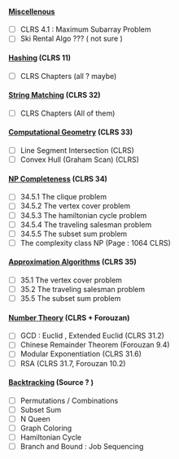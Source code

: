 #### <u>Miscellenous</u>
- [ ] CLRS 4.1 : Maximum Subarray Problem
- [ ] Ski Rental Algo ??? ( not sure )
#### <u>Hashing</u> (CLRS 11)
- [ ]  CLRS Chapters (all ? maybe)
#### <u>String Matching</u> (CLRS 32)
- [ ]  CLRS Chapters (All of them)
#### <u>Computational Geometry</u> (CLRS 33) 
- [ ]  Line Segment Intersection (CLRS)
- [ ] Convex Hull (Graham Scan) (CLRS)
#### <u>NP Completeness</u> (CLRS 34)
- [ ] 34.5.1 The clique problem
- [ ] 34.5.2 The vertex cover problem
- [ ] 34.5.3 The hamiltonian cycle problem
- [ ] 34.5.4 The traveling salesman problem
- [ ] 34.5.5 The subset sum problem
- [ ] The complexity class NP (Page : 1064 CLRS)
#### <u>Approximation Algorithms</u> (CLRS 35)
- [ ] 35.1 The vertex cover problem
- [ ] 35.2 The traveling salesman problem
- [ ] 35.5 The subset sum problem

#### <u>Number Theory</u> (CLRS + Forouzan)
- [ ] GCD : Euclid , Extended Euclid (CLRS 31.2)
- [ ] Chinese Remainder Theorem (Forouzan 9.4)
- [ ] Modular Exponentiation (CLRS 31.6)
- [ ] RSA (CLRS 31.7, Forouzan 10.2)

#### <u>Backtracking</u> (Source ? )
- [ ] Permutations / Combinations
- [ ] Subset Sum
- [ ] N Queen
- [ ] Graph Coloring
- [ ] Hamiltonian Cycle
- [ ] Branch and Bound : Job Sequencing